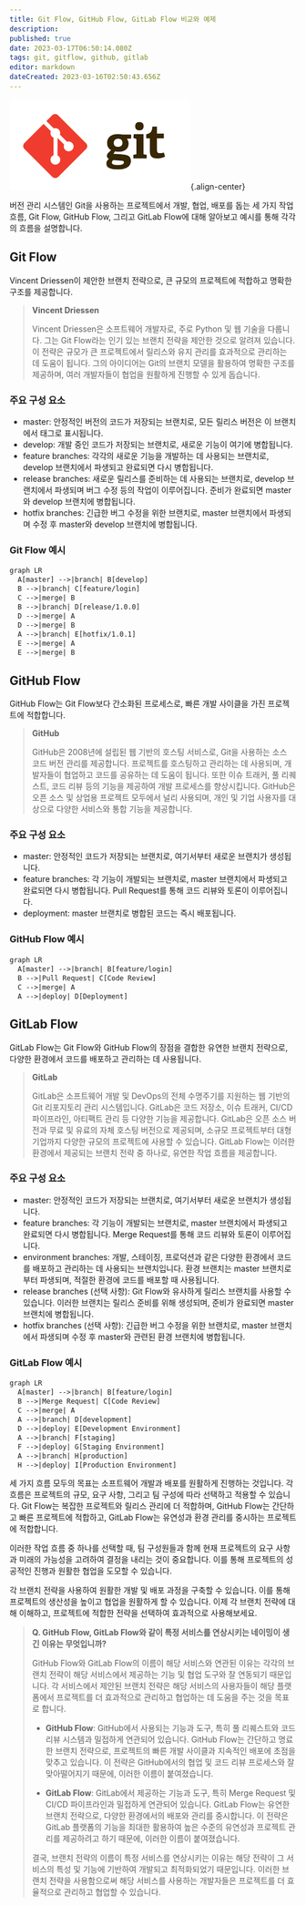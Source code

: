 ```yaml
---
title: Git Flow, GitHub Flow, GitLab Flow 비교와 예제
description: 
published: true
date: 2023-03-17T06:50:14.080Z
tags: git, gitflow, github, gitlab
editor: markdown
dateCreated: 2023-03-16T02:50:43.656Z
---
```



![git-logo.png](/git-logo.png){.align-center}

버전 관리 시스템인 Git을 사용하는 프로젝트에서 개발, 협업, 배포를 돕는 세 가지 작업 흐름, Git Flow, GitHub Flow, 그리고 GitLab Flow에 대해 알아보고 예시를 통해 각각의 흐름을 설명합니다.

## Git Flow

Vincent Driessen이 제안한 브랜치 전략으로, 큰 규모의 프로젝트에 적합하고 명확한 구조를 제공합니다.

> **Vincent Driessen**
>
> Vincent Driessen은 소프트웨어 개발자로, 주로 Python 및 웹 기술을 다룹니다. 그는 Git Flow라는 인기 있는 브랜치 전략을 제안한 것으로 알려져 있습니다. 이 전략은 규모가 큰 프로젝트에서 릴리스와 유지 관리를 효과적으로 관리하는 데 도움이 됩니다. 그의 아이디어는 Git의 브랜치 모델을 활용하여 명확한 구조를 제공하며, 여러 개발자들이 협업을 원활하게 진행할 수 있게 돕습니다.

### 주요 구성 요소
- master: 안정적인 버전의 코드가 저장되는 브랜치로, 모든 릴리스 버전은 이 브랜치에서 태그로 표시됩니다.
- develop: 개발 중인 코드가 저장되는 브랜치로, 새로운 기능이 여기에 병합됩니다.
- feature branches: 각각의 새로운 기능을 개발하는 데 사용되는 브랜치로, develop 브랜치에서 파생되고 완료되면 다시 병합됩니다.
- release branches: 새로운 릴리스를 준비하는 데 사용되는 브랜치로, develop 브랜치에서 파생되며 버그 수정 등의 작업이 이루어집니다. 준비가 완료되면 master와 develop 브랜치에 병합됩니다.
- hotfix branches: 긴급한 버그 수정을 위한 브랜치로, master 브랜치에서 파생되며 수정 후 master와 develop 브랜치에 병합됩니다.

### Git Flow 예시

```mermaid
graph LR
  A[master] -->|branch| B[develop]
  B -->|branch| C[feature/login]
  C -->|merge| B
  B -->|branch| D[release/1.0.0]
  D -->|merge| A
  D -->|merge| B
  A -->|branch| E[hotfix/1.0.1]
  E -->|merge| A
  E -->|merge| B
 ```
 
## GitHub Flow
GitHub Flow는 Git Flow보다 간소화된 프로세스로, 빠른 개발 사이클을 가진 프로젝트에 적합합니다.

> **GitHub**
> 
> GitHub은 2008년에 설립된 웹 기반의 호스팅 서비스로, Git을 사용하는 소스 코드 버전 관리를 제공합니다. 프로젝트를 호스팅하고 관리하는 데 사용되며, 개발자들이 협업하고 코드를 공유하는 데 도움이 됩니다. 또한 이슈 트래커, 풀 리퀘스트, 코드 리뷰 등의 기능을 제공하여 개발 프로세스를 향상시킵니다. GitHub은 오픈 소스 및 상업용 프로젝트 모두에서 널리 사용되며, 개인 및 기업 사용자를 대상으로 다양한 서비스와 통합 기능을 제공합니다.

### 주요 구성 요소
- master: 안정적인 코드가 저장되는 브랜치로, 여기서부터 새로운 브랜치가 생성됩니다.
- feature branches: 각 기능이 개발되는 브랜치로, master 브랜치에서 파생되고 완료되면 다시 병합됩니다. Pull Request를 통해 코드 리뷰와 토론이 이루어집니다.
- deployment: master 브랜치로 병합된 코드는 즉시 배포됩니다.

### GitHub Flow 예시

```mermaid
graph LR
  A[master] -->|branch| B[feature/login]
  B -->|Pull Request| C[Code Review]
  C -->|merge| A
  A -->|deploy| D[Deployment]
```

## GitLab Flow

GitLab Flow는 Git Flow와 GitHub Flow의 장점을 결합한 유연한 브랜치 전략으로, 다양한 환경에서 코드를 배포하고 관리하는 데 사용됩니다.

> **GitLab**
> 
> GitLab은 소프트웨어 개발 및 DevOps의 전체 수명주기를 지원하는 웹 기반의 Git 리포지토리 관리 시스템입니다. GitLab은 코드 저장소, 이슈 트래커, CI/CD 파이프라인, 아티팩트 관리 등 다양한 기능을 제공합니다. GitLab은 오픈 소스 버전과 무료 및 유료의 자체 호스팅 버전으로 제공되며, 소규모 프로젝트부터 대형 기업까지 다양한 규모의 프로젝트에 사용할 수 있습니다. GitLab Flow는 이러한 환경에서 제공되는 브랜치 전략 중 하나로, 유연한 작업 흐름을 제공합니다.

### 주요 구성 요소

- master: 안정적인 코드가 저장되는 브랜치로, 여기서부터 새로운 브랜치가 생성됩니다.
- feature branches: 각 기능이 개발되는 브랜치로, master 브랜치에서 파생되고 완료되면 다시 병합됩니다. Merge Request를 통해 코드 리뷰와 토론이 이루어집니다.
- environment branches: 개발, 스테이징, 프로덕션과 같은 다양한 환경에서 코드를 배포하고 관리하는 데 사용되는 브랜치입니다. 환경 브랜치는 master 브랜치로부터 파생되며, 적절한 환경에 코드를 배포할 때 사용됩니다.
- release branches (선택 사항): Git Flow와 유사하게 릴리스 브랜치를 사용할 수 있습니다. 이러한 브랜치는 릴리스 준비를 위해 생성되며, 준비가 완료되면 master 브랜치에 병합됩니다.
- hotfix branches (선택 사항): 긴급한 버그 수정을 위한 브랜치로, master 브랜치에서 파생되며 수정 후 master와 관련된 환경 브랜치에 병합됩니다.

### GitLab Flow 예시
```mermaid
graph LR
  A[master] -->|branch| B[feature/login]
  B -->|Merge Request| C[Code Review]
  C -->|merge| A
  A -->|branch| D[development]
  D -->|deploy| E[Development Environment]
  A -->|branch| F[staging]
  F -->|deploy| G[Staging Environment]
  A -->|branch| H[production]
  H -->|deploy| I[Production Environment]
```

세 가지 흐름 모두의 목표는 소프트웨어 개발과 배포를 원활하게 진행하는 것입니다. 각 흐름은 프로젝트의 규모, 요구 사항, 그리고 팀 구성에 따라 선택하고 적용할 수 있습니다. Git Flow는 복잡한 프로젝트와 릴리스 관리에 더 적합하며, GitHub Flow는 간단하고 빠른 프로젝트에 적합하고, GitLab Flow는 유연성과 환경 관리를 중시하는 프로젝트에 적합합니다.

이러한 작업 흐름 중 하나를 선택할 때, 팀 구성원들과 함께 현재 프로젝트의 요구 사항과 미래의 가능성을 고려하여 결정을 내리는 것이 중요합니다. 이를 통해 프로젝트의 성공적인 진행과 원활한 협업을 도모할 수 있습니다.

각 브랜치 전략을 사용하여 원활한 개발 및 배포 과정을 구축할 수 있습니다. 이를 통해 프로젝트의 생산성을 높이고 협업을 원활하게 할 수 있습니다. 이제 각 브랜치 전략에 대해 이해하고, 프로젝트에 적합한 전략을 선택하여 효과적으로 사용해보세요.


> **Q. GitHub Flow, GitLab Flow와 같이 특정 서비스를 연상시키는 네이밍이 생긴 이유는 무엇입니까?**
> 
> GitHub Flow와 GitLab Flow의 이름이 해당 서비스와 연관된 이유는 각각의 브랜치 전략이 해당 서비스에서 제공하는 기능 및 협업 도구와 잘 연동되기 때문입니다. 각 서비스에서 제안된 브랜치 전략은 해당 서비스의 사용자들이 해당 플랫폼에서 프로젝트를 더 효과적으로 관리하고 협업하는 데 도움을 주는 것을 목표로 합니다.
> 
> - **GitHub Flow**: GitHub에서 사용되는 기능과 도구, 특히 풀 리퀘스트와 코드 리뷰 시스템과 밀접하게 연관되어 있습니다. GitHub Flow는 간단하고 명료한 브랜치 전략으로, 프로젝트의 빠른 개발 사이클과 지속적인 배포에 초점을 맞추고 있습니다. 이 전략은 GitHub에서의 협업 및 코드 리뷰 프로세스와 잘 맞아떨어지기 때문에, 이러한 이름이 붙여졌습니다.
> 
> - **GitLab Flow**: GitLab에서 제공하는 기능과 도구, 특히 Merge Request 및 CI/CD 파이프라인과 밀접하게 연관되어 있습니다. GitLab Flow는 유연한 브랜치 전략으로, 다양한 환경에서의 배포와 관리를 중시합니다. 이 전략은 GitLab 플랫폼의 기능을 최대한 활용하여 높은 수준의 유연성과 프로젝트 관리를 제공하려고 하기 때문에, 이러한 이름이 붙여졌습니다.
> 
> 결국, 브랜치 전략의 이름이 특정 서비스를 연상시키는 이유는 해당 전략이 그 서비스의 특성 및 기능에 기반하여 개발되고 최적화되었기 때문입니다. 이러한 브랜치 전략을 사용함으로써 해당 서비스를 사용하는 개발자들은 프로젝트를 더 효율적으로 관리하고 협업할 수 있습니다.



